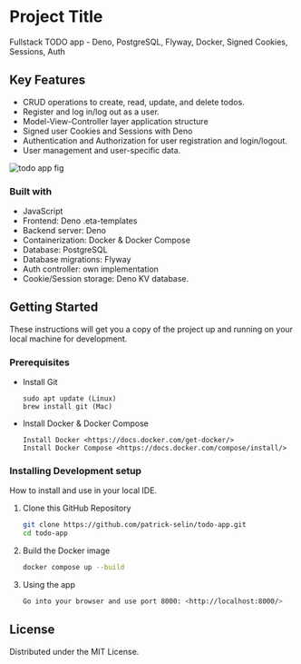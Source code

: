 # Project Title

Fullstack TODO app - Deno, PostgreSQL, Flyway, Docker, Signed Cookies, Sessions, Auth

## Key Features

- CRUD operations to create, read, update, and delete todos.
- Register and log in/log out as a user.
- Model-View-Controller layer application structure
- Signed user Cookies and Sessions with Deno
- Authentication and Authorization for user registration and login/logout.
- User management and user-specific data.

![todo app fig](https://github.com/patrick-selin/todo-app/blob/main/todo.gif)


### Built with

- JavaScript
- Frontend: Deno .eta-templates
- Backend server: Deno
- Containerization: Docker & Docker Compose 
- Database: PostgreSQL
- Database migrations: Flyway
- Auth controller: own implementation
- Cookie/Session storage: Deno KV database.

## Getting Started

These instructions will get you a copy of the project up and running on your local machine for development. 

### Prerequisites

- Install Git

    ```
    sudo apt update (Linux)
    brew install git (Mac)
    ```

- Install Docker & Docker Compose

    ```
    Install Docker <https://docs.docker.com/get-docker/>
    Install Docker Compose <https://docs.docker.com/compose/install/>
    ```

### Installing Development setup

How to install and use in your local IDE.

1.  Clone this GitHub Repository
   
    ```sh
    git clone https://github.com/patrick-selin/todo-app.git
    cd todo-app    
    ```

2.  Build the Docker image

    ```sh
    docker compose up --build      
    ```

3.  Using the app

    ```sh
    Go into your browser and use port 8000: <http://localhost:8000/>
    ```


## License

Distributed under the MIT License.
